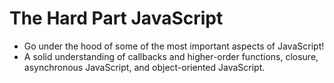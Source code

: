 # The Hard Part JavaScript

- Go under the hood of some of the most important aspects of JavaScript!
- A solid understanding of callbacks and higher-order functions, closure, asynchronous JavaScript, and object-oriented JavaScript.